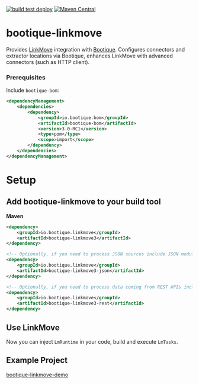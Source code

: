 <!--
  Licensed to ObjectStyle LLC under one
  or more contributor license agreements.  See the NOTICE file
  distributed with this work for additional information
  regarding copyright ownership.  The ObjectStyle LLC licenses
  this file to you under the Apache License, Version 2.0 (the
  "License"); you may not use this file except in compliance
  with the License.  You may obtain a copy of the License at

    http://www.apache.org/licenses/LICENSE-2.0

  Unless required by applicable law or agreed to in writing,
  software distributed under the License is distributed on an
  "AS IS" BASIS, WITHOUT WARRANTIES OR CONDITIONS OF ANY
  KIND, either express or implied.  See the License for the
  specific language governing permissions and limitations
  under the License.
  -->

[![build test deploy](https://github.com/bootique/bootique-linkmove/actions/workflows/maven.yml/badge.svg)](https://github.com/bootique/bootique-linkmove/actions/workflows/maven.yml)
[![Maven Central](https://img.shields.io/maven-central/v/io.bootique.linkmove/bootique-linkmove.svg?colorB=brightgreen)](https://search.maven.org/artifact/io.bootique.linkmove/bootique-linkmove/)

# bootique-linkmove

Provides [LinkMove](https://github.com/nhl/link-move) integration with [Bootique](http://bootique.io). Configures 
connectors and extractor locations via Bootique, enhances LinkMove with advanced connectors (such as HTTP client).

### Prerequisites

Include ```bootique-bom```:
```xml
<dependencyManagement>
    <dependencies>
        <dependency>
            <groupId>io.bootique.bom</groupId>
            <artifactId>bootique-bom</artifactId>
            <version>3.0-RC1</version>
            <type>pom</type>
            <scope>import</scope>
        </dependency>
    </dependencies>
</dependencyManagement>
```
      
# Setup

## Add bootique-linkmove to your build tool
**Maven**
```xml
<dependency>
    <groupId>io.bootique.linkmove</groupId>
    <artifactId>bootique-linkmove3</artifactId>
</dependency>

<!-- Optionally, if you need to process JSON sources include JSON module-->
<dependency>
    <groupId>io.bootique.linkmove</groupId>
    <artifactId>bootique-linkmove3-json</artifactId>
</dependency>

<!-- Optionally, if you need to process data coming from REST APIs include REST module-->
<dependency>
    <groupId>io.bootique.linkmove</groupId>
    <artifactId>bootique-linkmove3-rest</artifactId>
</dependency>
```

## Use LinkMove

Now you can inject `LmRuntime` in your code, build and execute `LmTasks`. 

## Example Project

[bootique-linkmove-demo](https://github.com/bootique-examples/bootique-linkmove-demo)

